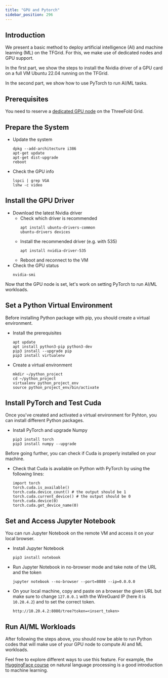 ```yaml
---
title: "GPU and Pytorch"
sidebar_position: 296
---
```






## Introduction

We present a basic method to deploy artificial intelligence (AI) and machine learning (ML) on the TFGrid. For this, we make use of dedicated nodes and GPU support.

In the first part, we show the steps to install the Nvidia driver of a GPU card on a full VM Ubuntu 22.04 running on the TFGrid.

In the second part, we show how to use PyTorch to run AI/ML tasks.

## Prerequisites

You need to reserve a [dedicated GPU node](../../../dashboard/deploy/node_finder.md#dedicated-nodes) on the ThreeFold Grid.

## Prepare the System

- Update the system
    ```
    dpkg --add-architecture i386
    apt-get update
    apt-get dist-upgrade
    reboot
    ```
- Check the GPU info
    ```
    lspci | grep VGA
    lshw -c video
    ```

## Install the GPU Driver

- Download the latest Nvidia driver
  - Check which driver is recommended
      ```
      apt install ubuntu-drivers-common
      ubuntu-drivers devices
      ```
  - Install the recommended driver (e.g. with 535)
      ```
      apt install nvidia-driver-535
      ```
  - Reboot and reconnect to the VM
- Check the GPU status
    ```
    nvidia-smi
    ```

Now that the GPU node is set, let's work on setting PyTorch to run AI/ML workloads.

## Set a Python Virtual Environment

Before installing Python package with pip, you should create a virtual environment.

- Install the prerequisites
  ```
  apt update
  apt install python3-pip python3-dev
  pip3 install --upgrade pip
  pip3 install virtualenv
  ```
- Create a virtual environment
  ```
  mkdir ~/python_project
  cd ~/python_project
  virtualenv python_project_env
  source python_project_env/bin/activate
  ```

## Install PyTorch and Test Cuda

Once you've created and activated a virtual environment for Pyhton, you can install different Python packages.

- Install PyTorch and upgrade Numpy
    ```
    pip3 install torch
    pip3 install numpy --upgrade
    ```

Before going further, you can check if Cuda is properly installed on your machine.

- Check that Cuda is available on Python with PyTorch by using the following lines:
    ```
    import torch
    torch.cuda.is_available()
    torch.cuda.device_count() # the output should be 1
    torch.cuda.current_device() # the output should be 0
    torch.cuda.device(0)
    torch.cuda.get_device_name(0)
    ```

## Set and Access Jupyter Notebook

You can run Jupyter Notebook on the remote VM and access it on your local browser.

- Install Jupyter Notebook 
    ```
    pip3 install notebook
    ```
- Run Jupyter Notebook in no-browser mode and take note of the URL and the token
  ```
  jupyter notebook --no-browser --port=8080 --ip=0.0.0.0
  ```
- On your local machine, copy and paste on a browser the given URL but make sure to change `127.0.0.1` with the WireGuard IP (here it is `10.20.4.2`) and to set the correct token.
  ```
  http://10.20.4.2:8080/tree?token=<insert_token>
  ```

## Run AI/ML Workloads

After following the steps above, you should now be able to run Python codes that will make use of your GPU node to compute AI and ML workloads.

Feel free to explore different ways to use this feature. For example, the [HuggingFace course](https://huggingface.co/learn/nlp-course/chapter1/1) on natural language processing is a good introduction to machine learning.